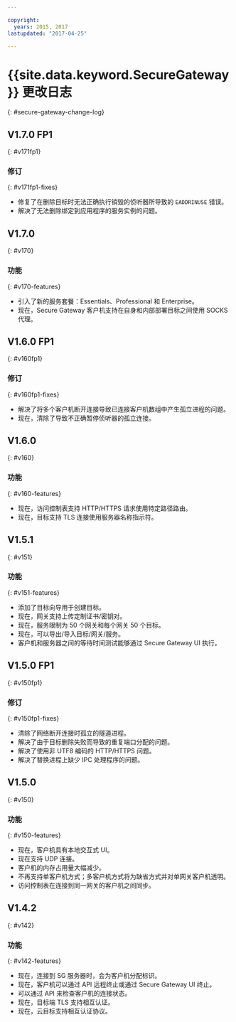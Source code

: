 ```yaml
---

copyright:
  years: 2015, 2017
lastupdated: "2017-04-25"

---
```


# {{site.data.keyword.SecureGateway}} 更改日志
{: #secure-gateway-change-log}

## V1.7.0 FP1
{: #v171fp1}

### 修订
{: #v171fp1-fixes}

- 修复了在删除目标时无法正确执行销毁的侦听器所导致的 `EADDRINUSE` 错误。
- 解决了无法删除绑定到应用程序的服务实例的问题。

## V1.7.0
{: #v170}

### 功能
{: #v170-features}

- 引入了新的服务套餐：Essentials、Professional 和 Enterprise。
- 现在，Secure Gateway 客户机支持在自身和内部部署目标之间使用 SOCKS 代理。

## V1.6.0 FP1
{: #v160fp1}

### 修订
{: #v160fp1-fixes}

- 解决了将多个客户机断开连接导致已连接客户机数组中产生孤立进程的问题。
- 现在，清除了导致不正确暂停侦听器的孤立连接。

## V1.6.0
{: #v160}

### 功能
{: #v160-features}

- 现在，访问控制表支持 HTTP/HTTPS 请求使用特定路径路由。
- 现在，目标支持 TLS 连接使用服务器名称指示符。

## V1.5.1
{: #v151}

### 功能
{: #v151-features}

- 添加了目标向导用于创建目标。
- 现在，网关支持上传定制证书/密钥对。
- 现在，服务限制为 50 个网关和每个网关 50 个目标。
- 现在，可以导出/导入目标/网关/服务。
- 客户机和服务器之间的等待时间测试能够通过 Secure Gateway UI 执行。

## V1.5.0 FP1
{: #v150fp1}

### 修订
{: #v150fp1-fixes}

- 清除了网络断开连接时孤立的隧道进程。
- 解决了由于目标删除失败而导致的重复端口分配的问题。
- 解决了使用非 UTF8 编码的 HTTP/HTTPS 问题。
- 解决了替换进程上缺少 IPC 处理程序的问题。

## V1.5.0
{: #v150}

### 功能
{: #v150-features}

- 现在，客户机具有本地交互式 UI。
- 现在支持 UDP 连接。
- 客户机的内存占用量大幅减少。
- 不再支持单客户机方式；多客户机方式将为缺省方式并对单网关客户机透明。
- 访问控制表在连接到同一网关的客户机之间同步。

## V1.4.2
{: #v142}

### 功能
{: #v142-features}

- 现在，连接到 SG 服务器时，会为客户机分配标识。
- 现在，客户机可以通过 API 远程终止或通过 Secure Gateway UI 终止。
- 可以通过 API 来检查客户机的连接状态。
- 现在，目标端 TLS 支持相互认证。
- 现在，云目标支持相互认证协议。

